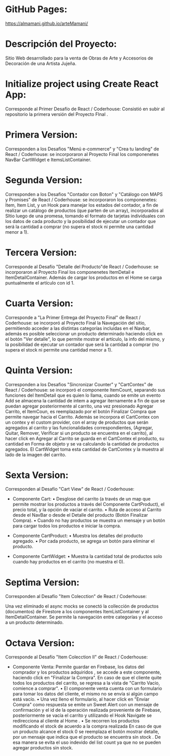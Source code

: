 # GitHub Pages:

https://almamani.github.io/arteMamani/

# Descripción del Proyecto:

Sitio Web desarrollado para la venta de Obras de Arte y Accesorios de Decoración de una Artista Jujeña.

# Initialize project using Create React App:

Corresponde al Primer Desafío de React / Coderhouse: Consistió en subir al repositorio la primera versión del Proyecto FInal .

# Primera Version:

Corresponden a los Desafios "Menú e-commerce" y "Crea tu landing" de React / Coderhouse: se incorporaron al Proyecto Final los componenetes NavBar CartWidget e ItemsListContainer.

# Segunda Version:

Corresponden a los Desafios "Contador con Boton" y "Catálogo con MAPS y Promises" de React / Coderhouse: se incorporaron los componenetes: Item, Item List, y un Hook para manejar los estados del contador, a fin de realizar un catálogo de productos (que parten de un array), incorporados al SItio luego de una promesa, tomando el formato de tarjetas individuales con los datos de cada producto y la posibilidad de ejecutar un contador que será la cantidad a comprar (no supera el stock ni permite una cantidad menor a 1).

# Tercera Version:

Corresponde al Desafío "Detalle del Producto"de React / Coderhouse: se incorporaron al Proyecto Final los componenetes ItemDetail e ItemDetailContainer. Además de cargar los productos en el Home se carga puntualmente el artículo con id 1.

# Cuarta Version:

Corresponde a "La Primer Entrega del Proyecto Final" de React / Coderhouse: se incorporó al Proyecto Final la Navegación del sitio, permitiendo acceder a las distintas categorías incluidas en el Navbar, además es posible seleccionar un producto determinado haciendo click en el botón "Ver detalle", lo que permite mostrar el artículo, la info del mismo, y la posibilidad de ejecutar un contador que será la cantidad a comprar (no supera el stock ni permite una cantidad menor a 1).

# Quinta Version:

Corresponden a los Desafios "Sincronizar Counter" y "CartContex" de React / Coderhouse: se incorporó el componente ItemCount, separando sus funciones del ItemDetail que es quien lo llama, cuando se emite un evento Add se almacena la cantidad de intem a agregar iternamente a fin de que se puedan agregar posteriormente al carrito, una vez presionado Agregar Carrito, el ItemCoun, es reemplazado por el botón Finalizar Compra que permite navegar hacia el Carrito.
Además se incorpora el CartContex con un contex y el custom provider, con el array de productos que serán agregados al carrito y las funcionalidades correspondientes, (Agregar, Quitar, Remover, Verificar si un producto se encuentra en el carrito), al hacer click en Agregar al Carrito se guarda en el CartContex el producto, su cantidad en Forma de objeto y se va calculando la cantidad de productos agregados. El CartWidget toma esta cantidad de CartContex y la muestra al lado de la imagen del carrito.

# Sexta Version:

Corresponden al Desafío "Cart View" de React / Coderhouse:

- Componente Cart:
  • Desglose del carrito (a través de un map que permite mostrar los productos a través del Componente CartProduct), el precio total, y la opción de vaciar el carrito.
  • Ruta de acceso al Carrito desde el NavBar o desde el Detalle del producto (Botón Finalizar Compra).
  • Cuando no hay productos se muestra un mensaje y un botón para cargar todos los productos e iniciar la compra.

- Componente CartProduct:
  • Muestra los detalles del producto agregado.
  • Por cada producto, se agrega un botón para eliminar el producto.

- Componente CartWidget:
  • Muestra la cantidad total de productos solo cuando hay productos en el carrito (no muestra el 0).

# Septima Version:

Corresponden al Desafío "Item Colecction" de React / Coderhouse:

Una vez eliminado el async mocks se conectó la collección de productos (documentos) de Firestore a los componentes ItemListContainer y al ItemDetailContainer. Se permite la navegación entre categorías y el acceso a un producto determinado.

# Octava Version:

Corresponde al Desafío "Item Colecction II" de React / Coderhouse:

- Componente Venta: Permite guardar en Firebase, los datos del comprador y los productos adquiridos , se accede a este componente, haciendo click en "Finalizar la Compra". En caso de que el cliente quite todos los productos del carrito, se regresa a la vista de "Carrito Vacío, comience a comprar".
  • El componente venta cuenta con un formulario para tomar los datos del cliente, el mismo no se envía si algún campo está vacío.
  • Una vez lleno el formulario, al hacer click en "Enviar Compra" como respuesta se emite un Sweet Alert con un mensaje de confirmación y el id de la operación realizada proveniente de Firebase, posteriormente se vacía el carrito y utilizando el Hook Navigate se redirecciona al cliente al Home .
  • Se recorren los productos modificando el stock de acuerdo a la compra realizada
  En caso de que un producto alcance el stock 0 se reemplaza el botón mostrar detalle, por un mensaje que indica que el producto se encuentra sin stock . De esa manera se evita el uso indevido del list count ya que no se pueden agregar productos sin stock.
